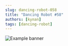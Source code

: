 ```yaml
---
slug: dancing-robot-058
title: "Dancing Robot #58"
authors: [kynan]
tags: [dancing-robot]
---
```


![Example banner](/img/stories/dancing-robot/058.PNG)
